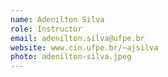 ```yaml
---
name: Adenilton Silva
role: Instructor
email: adenilton.silva@ufpe.br
website: www.cin.ufpe.br/~ajsilva
photo: adenilton-silva.jpeg
---
```


